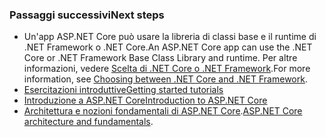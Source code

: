### <a name="next-steps"></a><span data-ttu-id="60542-101">Passaggi successivi</span><span class="sxs-lookup"><span data-stu-id="60542-101">Next steps</span></span>

* <span data-ttu-id="60542-102">Un'app ASP.NET Core può usare la libreria di classi base e il runtime di .NET Framework o .NET Core.</span><span class="sxs-lookup"><span data-stu-id="60542-102">An ASP.NET Core app can use the .NET Core or .NET Framework Base Class Library and runtime.</span></span> <span data-ttu-id="60542-103">Per altre informazioni, vedere [Scelta di .NET Core o .NET Framework](/dotnet/articles/standard/choosing-core-framework-server).</span><span class="sxs-lookup"><span data-stu-id="60542-103">For more information, see [Choosing between .NET Core and .NET Framework](/dotnet/articles/standard/choosing-core-framework-server).</span></span>
* [<span data-ttu-id="60542-104">Esercitazioni introduttive</span><span class="sxs-lookup"><span data-stu-id="60542-104">Getting started tutorials</span></span>](xref:tutorials/index)
* [<span data-ttu-id="60542-105">Introduzione a ASP.NET Core</span><span class="sxs-lookup"><span data-stu-id="60542-105">Introduction to ASP.NET Core</span></span>](xref:index) 
* <span data-ttu-id="60542-106">[Architettura e nozioni fondamentali di ASP.NET Core](xref:fundamentals/index).</span><span class="sxs-lookup"><span data-stu-id="60542-106">[ASP.NET Core architecture and fundamentals](xref:fundamentals/index).</span></span>

